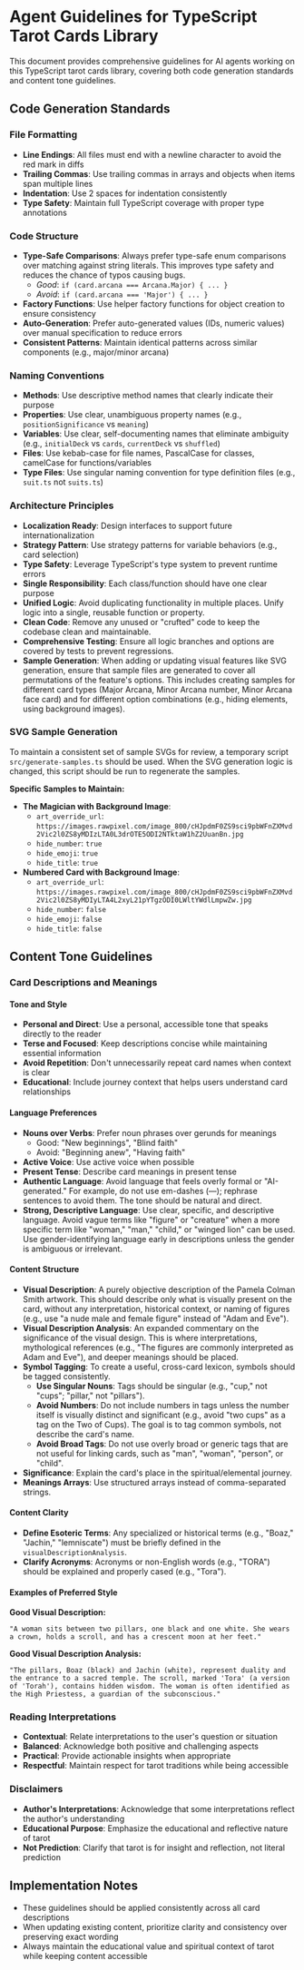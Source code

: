 # Agent Guidelines for TypeScript Tarot Cards Library

This document provides comprehensive guidelines for AI agents working on this TypeScript tarot cards library, covering both code generation standards and content tone guidelines.

## Code Generation Standards

### File Formatting
- **Line Endings**: All files must end with a newline character to avoid the red mark in diffs
- **Trailing Commas**: Use trailing commas in arrays and objects when items span multiple lines
- **Indentation**: Use 2 spaces for indentation consistently
- **Type Safety**: Maintain full TypeScript coverage with proper type annotations

### Code Structure
- **Type-Safe Comparisons**: Always prefer type-safe enum comparisons over matching against string literals. This improves type safety and reduces the chance of typos causing bugs.
  - *Good*: `if (card.arcana === Arcana.Major) { ... }`
  - *Avoid*: `if (card.arcana === 'Major') { ... }`
- **Factory Functions**: Use helper factory functions for object creation to ensure consistency
- **Auto-Generation**: Prefer auto-generated values (IDs, numeric values) over manual specification to reduce errors
- **Consistent Patterns**: Maintain identical patterns across similar components (e.g., major/minor arcana)

### Naming Conventions
- **Methods**: Use descriptive method names that clearly indicate their purpose
- **Properties**: Use clear, unambiguous property names (e.g., `positionSignificance` vs `meaning`)
- **Variables**: Use clear, self-documenting names that eliminate ambiguity (e.g., `initialDeck` vs `cards`, `currentDeck` vs `shuffled`)
- **Files**: Use kebab-case for file names, PascalCase for classes, camelCase for functions/variables
- **Type Files**: Use singular naming convention for type definition files (e.g., `suit.ts` not `suits.ts`)

### Architecture Principles
- **Localization Ready**: Design interfaces to support future internationalization
- **Strategy Pattern**: Use strategy patterns for variable behaviors (e.g., card selection)
- **Type Safety**: Leverage TypeScript's type system to prevent runtime errors
- **Single Responsibility**: Each class/function should have one clear purpose
- **Unified Logic**: Avoid duplicating functionality in multiple places. Unify logic into a single, reusable function or property.
- **Clean Code**: Remove any unused or "crufted" code to keep the codebase clean and maintainable.
- **Comprehensive Testing**: Ensure all logic branches and options are covered by tests to prevent regressions.
- **Sample Generation**: When adding or updating visual features like SVG generation, ensure that sample files are generated to cover all permutations of the feature's options. This includes creating samples for different card types (Major Arcana, Minor Arcana number, Minor Arcana face card) and for different option combinations (e.g., hiding elements, using background images).

### SVG Sample Generation

To maintain a consistent set of sample SVGs for review, a temporary script `src/generate-samples.ts` should be used. When the SVG generation logic is changed, this script should be run to regenerate the samples.

**Specific Samples to Maintain:**
- **The Magician with Background Image**:
  - `art_override_url`: `https://images.rawpixel.com/image_800/cHJpdmF0ZS9sci9pbWFnZXMvd2Vic2l0ZS8yMDIzLTA0L3drOTE5ODI2NTktaW1hZ2UuanBn.jpg`
  - `hide_number`: `true`
  - `hide_emoji`: `true`
  - `hide_title`: `true`
- **Numbered Card with Background Image**:
  - `art_override_url`: `https://images.rawpixel.com/image_800/cHJpdmF0ZS9sci9pbWFnZXMvd2Vic2l0ZS8yMDIyLTA4L2xyL21pYTgzODI0LWltYWdlLmpwZw.jpg`
  - `hide_number`: `false`
  - `hide_emoji`: `false`
  - `hide_title`: `false`

## Content Tone Guidelines

### Card Descriptions and Meanings

#### Tone and Style
- **Personal and Direct**: Use a personal, accessible tone that speaks directly to the reader
- **Terse and Focused**: Keep descriptions concise while maintaining essential information
- **Avoid Repetition**: Don't unnecessarily repeat card names when context is clear
- **Educational**: Include journey context that helps users understand card relationships

#### Language Preferences
- **Nouns over Verbs**: Prefer noun phrases over gerunds for meanings
  - Good: "New beginnings", "Blind faith"
  - Avoid: "Beginning anew", "Having faith"
- **Active Voice**: Use active voice when possible
- **Present Tense**: Describe card meanings in present tense
- **Authentic Language**: Avoid language that feels overly formal or "AI-generated." For example, do not use em-dashes (—); rephrase sentences to avoid them. The tone should be natural and direct.
- **Strong, Descriptive Language**: Use clear, specific, and descriptive language. Avoid vague terms like "figure" or "creature" when a more specific term like "woman," "man," "child," or "winged lion" can be used. Use gender-identifying language early in descriptions unless the gender is ambiguous or irrelevant.

#### Content Structure
- **Visual Description**: A purely objective description of the Pamela Colman Smith artwork. This should describe only what is visually present on the card, without any interpretation, historical context, or naming of figures (e.g., use "a nude male and female figure" instead of "Adam and Eve").
- **Visual Description Analysis**: An expanded commentary on the significance of the visual design. This is where interpretations, mythological references (e.g., "The figures are commonly interpreted as Adam and Eve"), and deeper meanings should be placed.
- **Symbol Tagging**: To create a useful, cross-card lexicon, symbols should be tagged consistently.
  - **Use Singular Nouns**: Tags should be singular (e.g., "cup," not "cups"; "pillar," not "pillars").
  - **Avoid Numbers**: Do not include numbers in tags unless the number itself is visually distinct and significant (e.g., avoid "two cups" as a tag on the Two of Cups). The goal is to tag common symbols, not describe the card's name.
  - **Avoid Broad Tags**: Do not use overly broad or generic tags that are not useful for linking cards, such as "man", "woman", "person", or "child".
- **Significance**: Explain the card's place in the spiritual/elemental journey.
- **Meanings Arrays**: Use structured arrays instead of comma-separated strings.

#### Content Clarity
- **Define Esoteric Terms**: Any specialized or historical terms (e.g., "Boaz," "Jachin," "lemniscate") must be briefly defined in the `visualDescriptionAnalysis`.
- **Clarify Acronyms**: Acronyms or non-English words (e.g., "TORA") should be explained and properly cased (e.g., "Tora").

#### Examples of Preferred Style

**Good Visual Description:**
```
"A woman sits between two pillars, one black and one white. She wears a crown, holds a scroll, and has a crescent moon at her feet."
```

**Good Visual Description Analysis:**
```
"The pillars, Boaz (black) and Jachin (white), represent duality and the entrance to a sacred temple. The scroll, marked 'Tora' (a version of 'Torah'), contains hidden wisdom. The woman is often identified as the High Priestess, a guardian of the subconscious."
```

### Reading Interpretations
- **Contextual**: Relate interpretations to the user's question or situation
- **Balanced**: Acknowledge both positive and challenging aspects
- **Practical**: Provide actionable insights when appropriate
- **Respectful**: Maintain respect for tarot traditions while being accessible

### Disclaimers
- **Author's Interpretations**: Acknowledge that some interpretations reflect the author's understanding
- **Educational Purpose**: Emphasize the educational and reflective nature of tarot
- **Not Prediction**: Clarify that tarot is for insight and reflection, not literal prediction

## Implementation Notes
- These guidelines should be applied consistently across all card descriptions
- When updating existing content, prioritize clarity and consistency over preserving exact wording
- Always maintain the educational value and spiritual context of tarot while keeping content accessible
